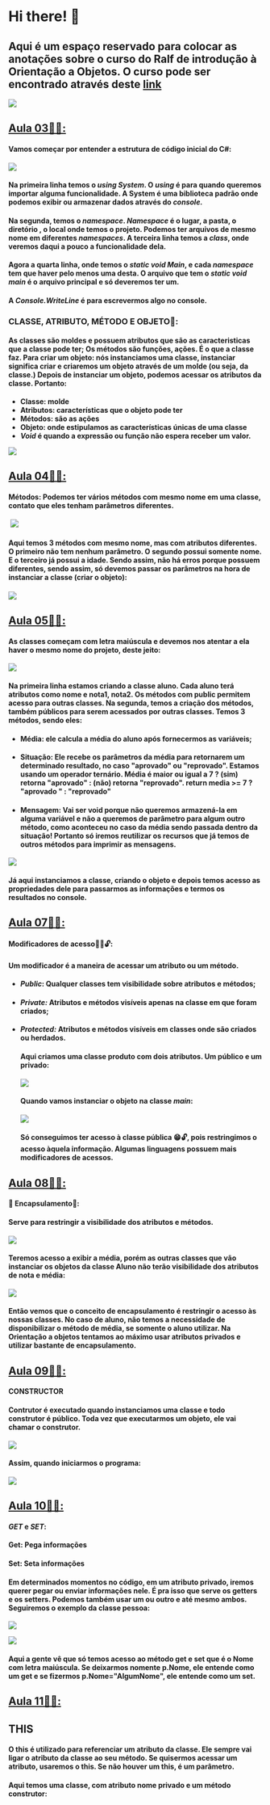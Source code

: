 # Hi there! 👻

## Aqui é um espaço reservado para colocar as anotações sobre o curso do Ralf de introdução à Orientação a Objetos. O curso pode ser encontrado através deste [link](https://youtube.com/playlist?list=PLWXw8Gu52TRKlAqSfkdhSTPtAfAcYko5E)

![](https://media2.giphy.com/media/5jYt43Rzz83SeKR4oU/giphy.gif?cid=790b7611989eed76045fab8f87de7f194f5d0b1f06c52601&rid=giphy.gif&ct=g)



## <u>Aula 03🐱‍🏍:</u>

#### Vamos começar por entender a estrutura de código inicial do C#:

![](https://github.com/majuliah/introPOOralf/blob/main/img/print1.png?raw=true)

#### Na primeira linha temos o ***using System***. O *using* é para quando queremos importar alguma **funcionalidade**. A System é uma biblioteca padrão onde podemos exibir ou armazenar dados através do *console.* 

#### Na segunda, temos o *namespace*. *Namespace* é o lugar, a pasta, o diretório , o local onde temos o projeto. Podemos ter arquivos de mesmo nome em diferentes *namespaces*. A terceira linha temos a *class*, onde veremos daqui a pouco a funcionalidade dela.

#### Agora a quarta linha, onde temos o ***static void Main***, e cada *namespace* tem que haver pelo menos uma desta. O arquivo que tem o ***static void main*** é o arquivo principal e só deveremos ter um.

#### A ***Console.WriteLine*** é para escrevermos algo no console. 

### CLASSE, ATRIBUTO, MÉTODO E OBJETO🐣:

#### As classes são moldes e possuem atributos que são as caracteristicas que a classe pode ter;  Os métodos são funções, ações. É o que a classe faz. Para criar um objeto: nós instanciamos uma classe, instanciar significa criar e criaremos um objeto através de um molde (ou seja, da classe.) Depois de instanciar um objeto, podemos acessar os atributos da classe.  Portanto:

- **Classe: molde**
- **Atributos: características que o objeto pode ter**
- **Métodos: são as ações**
- **Objeto: onde estipulamos as características únicas de uma classe**
- ***Void* é quando a expressão ou função não espera receber um valor.**

![](https://github.com/majuliah/introPOOralf/blob/main/img/print2.png?raw=true)

## <u>Aula 04🐱‍🏍:</u>

#### **Métodos:** Podemos ter vários métodos com mesmo nome em uma classe, contato que eles tenham parâmetros diferentes.

​									 ![](https://github.com/majuliah/introPOOralf/blob/main/img/print3.png?raw=true)

#### Aqui temos 3 métodos com mesmo nome, mas com atributos diferentes. O primeiro não tem nenhum parâmetro. O segundo possui somente nome. E o terceiro já possui a idade. Sendo assim, não há erros porque possuem diferentes, sendo assim, só devemos passar os parâmetros na hora de instanciar a classe (criar o objeto):

####  ![](https://github.com/majuliah/introPOOralf/blob/main/img/print4.png?raw=true)



## <u>Aula 05🐱‍🏍:</u>

#### As classes começam com letra maiúscula e devemos nos atentar a ela haver o mesmo nome do projeto, deste jeito: 

![](https://github.com/majuliah/introPOOralf/blob/main/img/print5.png?raw=true)

####  Na primeira linha estamos criando a classe aluno. Cada aluno terá atributos como nome e nota1, nota2. Os métodos com public permitem acesso para outras classes. Na segunda, temos a criação dos métodos, também públicos para serem acessados  por outras classes. Temos 3 métodos, sendo eles:

- #### Média: ele calcula a média do aluno após fornecermos as variáveis;

- #### Situação: Ele recebe os parâmetros da média para retornarem um determinado resultado, no caso "aprovado" ou "reprovado". Estamos usando um operador ternário. Média é maior ou igual a 7 ? (sim) retorna "aprovado" : (não) retorna "reprovado".                                                                                                                                                                      return media >= 7 ? "aprovado " : "reprovado" 

- #### Mensagem: Vai ser void porque não queremos armazená-la em alguma variável e não a queremos de parâmetro para algum outro método, como aconteceu no caso da média sendo passada dentro da situação! Portanto só iremos reutilizar os recursos que já temos de outros métodos para imprimir as mensagens. 

  

![](https://github.com/majuliah/introPOOralf/blob/main/img/print6.png?raw=true)

#### Já aqui instanciamos a classe, criando o objeto e depois temos acesso as propriedades dele para passarmos as informações e termos os resultados no console. 



## <u>Aula 07🐱‍🏍:</u>

#### Modificadores de acesso🔐🔏🔓:

#### Um modificador é a maneira de acessar um atributo ou um método.

- #### ***Public***: Qualquer classes tem visibilidade sobre atributos e métodos;

- #### ***Private:*** Atributos e métodos visíveis apenas na classe em que foram criados;

- #### ***Protected:*** Atributos e métodos visíveis em classes onde são criados ou herdados.

  #### Aqui criamos uma classe produto com dois atributos. Um público e um privado:

  ![](https://github.com/majuliah/introPOOralf/blob/main/img/print7.png?raw=true)

  #### Quando vamos instanciar o objeto na classe ***main***:

  ![](https://github.com/majuliah/introPOOralf/blob/main/img/print8.png?raw=true)

   #### Só conseguimos ter acesso à classe pública 😁🔓, pois restringimos o acesso àquela informação. Algumas linguagens possuem mais modificadores de acessos. 

  

  

## <u>Aula 08🐱‍🏍:</u>

####  💊 Encapsulamento💊: 

#### Serve para restringir a visibilidade dos atributos e métodos.

![](https://github.com/majuliah/introPOOralf/blob/main/img/print9.png?raw=true)

#### Teremos acesso a exibir a média, porém as outras classes que vão instanciar os objetos da classe Aluno não terão visibilidade dos atributos de nota e média:

![](https://github.com/majuliah/introPOOralf/blob/main/img/print10.png?raw=true)

#### Então vemos que o conceito de encapsulamento é restringir o acesso às nossas classes. No caso de aluno, não temos a necessidade de disponibilizar o método de média, se somente o aluno utilizar. Na Orientação a objetos tentamos ao máximo usar atributos privados e utilizar bastante de encapsulamento. 



## <u>Aula 09🐱‍🏍:</u>

#### **CONSTRUCTOR**

#### Contrutor é executado quando instanciamos uma classe e todo construtor é público. Toda vez que executarmos um objeto, ele vai chamar o construtor.

![](https://github.com/majuliah/introPOOralf/blob/main/img/print11.png?raw=true)

#### Assim, quando iniciarmos o programa:



![](https://github.com/majuliah/introPOOralf/blob/main/img/print12.png?raw=true)



## <u>Aula 10🐱‍🏍:</u>

#### ***GET*** e ***SET***:

#### Get: Pega informações

#### Set: Seta informações

#### Em determinados momentos no código, em um atributo privado, iremos querer pegar ou enviar informações nele. É pra isso que serve os getters e os setters. Podemos também usar um ou outro e até mesmo ambos. Seguiremos o exemplo da classe pessoa:

![](https://github.com/majuliah/introPOOralf/blob/main/img/print13.png?raw=true)



![](https://github.com/majuliah/introPOOralf/blob/main/img/print14.png?raw=true)

#### Aqui a gente vê que só temos acesso ao método get e set que é o Nome com letra maiúscula. Se deixarmos nomente p.Nome, ele entende como um get e se fizermos p.Nome="AlgumNome", ele entende como um set.





## <u>Aula 11🐱‍🏍:</u>

## THIS

#### O this é utilizado para referenciar um atributo da classe. Ele sempre vai ligar o atributo da classe ao seu método. Se quisermos acessar um atributo, usaremos o this. Se não houver um this, é um parâmetro.

#### Aqui temos uma classe, com atributo nome privado e um método construtor:









































































 

